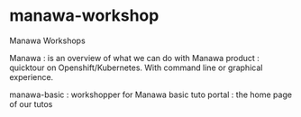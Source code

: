 # manawa-workshop
Manawa Workshops

Manawa : is an overview of what we can do with Manawa product : quicktour on Openshift/Kubernetes. With command line or graphical experience.

manawa-basic : workshopper for Manawa basic tuto
portal : the home page of our tutos